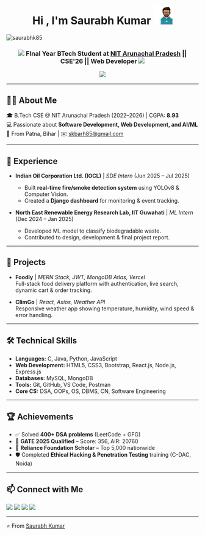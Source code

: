 <h1 align="center"> Hi , I'm Saurabh Kumar <picture><img src="https://github.com/SaurabhK85/SaurabhK85/blob/main/profile.gif" width="50px"></picture></h1>
<p align="left"> <img src="https://komarev.com/ghpvc/?username=saurabhk85&label=Profile%20views&color=0e75b6&style=flat" alt="saurabhk85" /> </p>

<h3 align="center"><img src='https://user-images.githubusercontent.com/74038190/206662607-d9e7591e-bbf9-42f9-9386-29efc927bc16.gif' width="40"> FInal Year BTech Student at <a href="https://www.nitap.ac.in/">NIT Arunachal Pradesh</a> || CSE'26 || Web Developer <img src='https://user-images.githubusercontent.com/74038190/206662607-d9e7591e-bbf9-42f9-9386-29efc927bc16.gif' width="40"></h3>

<p align="center">
  <a href="https://github.com/DenverCoder1/readme-typing-svg">
    <img src="https://readme-typing-svg.herokuapp.com?font=Time+New+Roman&color=cyan&size=25&center=true&vCenter=true&width=600&height=100&lines=Thanks+for+visiting!+..&hearts;++;CSE+Undergrad+at+NIT+AP;Web+Developer+|+AI/ML+Enthusiast;400%2B+DSA+Problems+Solved;Always+learning+new+things">
  </a>
</p>

---

## 👨‍💻 About Me
🎓 B.Tech CSE @ NIT Arunachal Pradesh (2022–2026) | CGPA: **8.93**  
💻 Passionate about **Software Development, Web Development, and AI/ML**  
📍 From Patna, Bihar | ✉️ [skbarh85@gmail.com](mailto:skbarh85@gmail.com)  

---

## 💼 Experience
- **Indian Oil Corporation Ltd. (IOCL)** | *SDE Intern* (Jun 2025 – Jul 2025)  
  - Built **real-time fire/smoke detection system** using YOLOv8 & Computer Vision.  
  - Created a **Django dashboard** for monitoring & event tracking.  

- **North East Renewable Energy Research Lab, IIT Guwahati** | *ML Intern* (Dec 2024 – Jan 2025)  
  - Developed ML model to classify biodegradable waste.  
  - Contributed to design, development & final project report.  

---

## 🚀 Projects
- **Foodly** | *MERN Stack, JWT, MongoDB Atlas, Vercel*  
  Full-stack food delivery platform with authentication, live search, dynamic cart & order tracking.  

- **ClimGo** | *React, Axios, Weather API*  
  Responsive weather app showing temperature, humidity, wind speed & error handling.  

---

## 🛠 Technical Skills
- **Languages:** C, Java, Python, JavaScript  
- **Web Development:** HTML5, CSS3, Bootstrap, React.js, Node.js, Express.js  
- **Databases:** MySQL, MongoDB  
- **Tools:** Git, GitHub, VS Code, Postman  
- **Core CS:** DSA, OOPs, OS, DBMS, CN, Software Engineering  

---

## 🏆 Achievements
- ✅ Solved **400+ DSA problems** (LeetCode + GFG)  
- 🎯 **GATE 2025 Qualified** – Score: 356, AIR: 20760  
- 📖 **Reliance Foundation Scholar** – Top 5,000 nationwide  
- 🛡 Completed **Ethical Hacking & Penetration Testing** training (C-DAC, Noida)  

---

## 📫 Connect with Me
<p align="left">
  <a href="https://linkedin.com/in/saurabh-kumar-b67024268/"><img src="https://img.shields.io/badge/LinkedIn-blue?logo=linkedin&logoColor=white" /></a>
  <a href="https://github.com/saurabh"><img src="https://img.shields.io/badge/GitHub-black?logo=github&logoColor=white" /></a>
  <a href="https://leetcode.com/"><img src="https://img.shields.io/badge/LeetCode-orange?logo=leetcode&logoColor=white" /></a>
  <a href="mailto:skbarh85@gmail.com"><img src="https://img.shields.io/badge/Email-red?logo=gmail&logoColor=white" /></a>
</p>  

---
⭐️ From [Saurabh Kumar](https://github.com/SaurabhK85)
